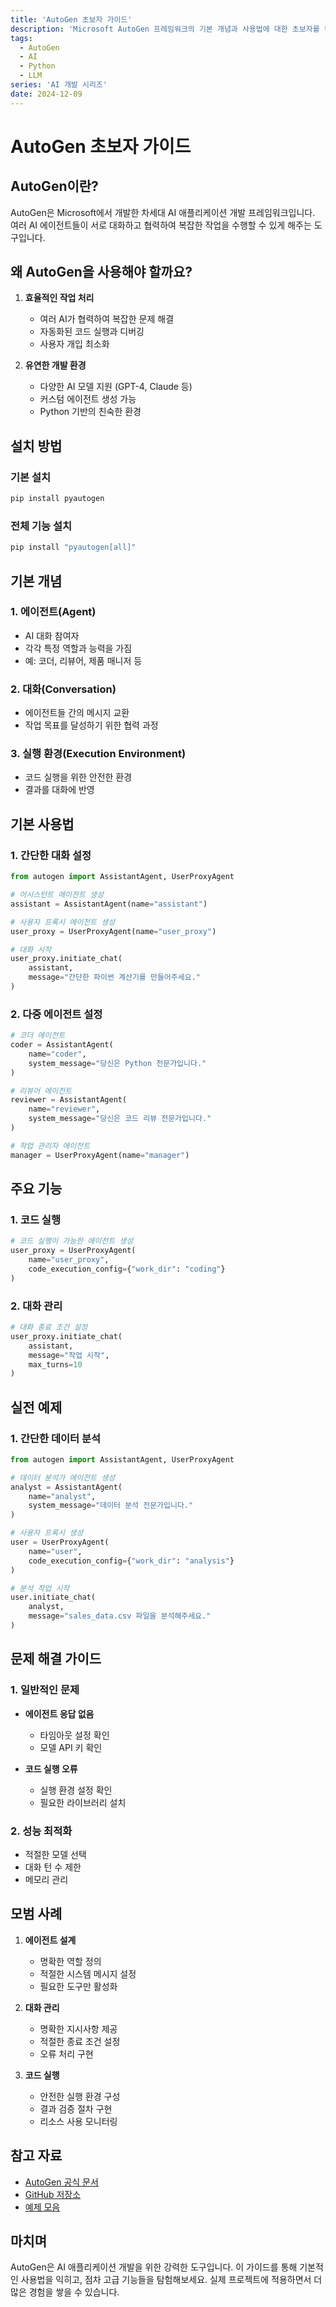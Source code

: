 ```yaml
---
title: 'AutoGen 초보자 가이드'
description: 'Microsoft AutoGen 프레임워크의 기본 개념과 사용법에 대한 초보자를 위한 종합 가이드'
tags:
  - AutoGen
  - AI
  - Python
  - LLM
series: 'AI 개발 시리즈'
date: 2024-12-09
---
```


# AutoGen 초보자 가이드

## AutoGen이란?

AutoGen은 Microsoft에서 개발한 차세대 AI 애플리케이션 개발 프레임워크입니다. 여러 AI 에이전트들이 서로 대화하고 협력하여 복잡한 작업을 수행할 수 있게 해주는 도구입니다.

## 왜 AutoGen을 사용해야 할까요?

1. **효율적인 작업 처리**
   - 여러 AI가 협력하여 복잡한 문제 해결
   - 자동화된 코드 실행과 디버깅
   - 사용자 개입 최소화

2. **유연한 개발 환경**
   - 다양한 AI 모델 지원 (GPT-4, Claude 등)
   - 커스텀 에이전트 생성 가능
   - Python 기반의 친숙한 환경

## 설치 방법

### 기본 설치
```bash
pip install pyautogen
```

### 전체 기능 설치
```bash
pip install "pyautogen[all]"
```

## 기본 개념

### 1. 에이전트(Agent)
- AI 대화 참여자
- 각각 특정 역할과 능력을 가짐
- 예: 코더, 리뷰어, 제품 매니저 등

### 2. 대화(Conversation)
- 에이전트들 간의 메시지 교환
- 작업 목표를 달성하기 위한 협력 과정

### 3. 실행 환경(Execution Environment)
- 코드 실행을 위한 안전한 환경
- 결과를 대화에 반영

## 기본 사용법

### 1. 간단한 대화 설정
```python
from autogen import AssistantAgent, UserProxyAgent

# 어시스턴트 에이전트 생성
assistant = AssistantAgent(name="assistant")

# 사용자 프록시 에이전트 생성
user_proxy = UserProxyAgent(name="user_proxy")

# 대화 시작
user_proxy.initiate_chat(
    assistant,
    message="간단한 파이썬 계산기를 만들어주세요."
)
```

### 2. 다중 에이전트 설정
```python
# 코더 에이전트
coder = AssistantAgent(
    name="coder",
    system_message="당신은 Python 전문가입니다."
)

# 리뷰어 에이전트
reviewer = AssistantAgent(
    name="reviewer",
    system_message="당신은 코드 리뷰 전문가입니다."
)

# 작업 관리자 에이전트
manager = UserProxyAgent(name="manager")
```

## 주요 기능

### 1. 코드 실행
```python
# 코드 실행이 가능한 에이전트 생성
user_proxy = UserProxyAgent(
    name="user_proxy",
    code_execution_config={"work_dir": "coding"}
)
```

### 2. 대화 관리
```python
# 대화 종료 조건 설정
user_proxy.initiate_chat(
    assistant,
    message="작업 시작",
    max_turns=10
)
```

## 실전 예제

### 1. 간단한 데이터 분석
```python
from autogen import AssistantAgent, UserProxyAgent

# 데이터 분석가 에이전트 생성
analyst = AssistantAgent(
    name="analyst",
    system_message="데이터 분석 전문가입니다."
)

# 사용자 프록시 생성
user = UserProxyAgent(
    name="user",
    code_execution_config={"work_dir": "analysis"}
)

# 분석 작업 시작
user.initiate_chat(
    analyst,
    message="sales_data.csv 파일을 분석해주세요."
)
```

## 문제 해결 가이드

### 1. 일반적인 문제
- **에이전트 응답 없음**
  - 타임아웃 설정 확인
  - 모델 API 키 확인

- **코드 실행 오류**
  - 실행 환경 설정 확인
  - 필요한 라이브러리 설치

### 2. 성능 최적화
- 적절한 모델 선택
- 대화 턴 수 제한
- 메모리 관리

## 모범 사례

1. **에이전트 설계**
   - 명확한 역할 정의
   - 적절한 시스템 메시지 설정
   - 필요한 도구만 활성화

2. **대화 관리**
   - 명확한 지시사항 제공
   - 적절한 종료 조건 설정
   - 오류 처리 구현

3. **코드 실행**
   - 안전한 실행 환경 구성
   - 결과 검증 절차 구현
   - 리소스 사용 모니터링

## 참고 자료

- [AutoGen 공식 문서](https://microsoft.github.io/autogen/)
- [GitHub 저장소](https://github.com/microsoft/autogen)
- [예제 모음](https://microsoft.github.io/autogen/docs/Examples)

## 마치며

AutoGen은 AI 애플리케이션 개발을 위한 강력한 도구입니다. 이 가이드를 통해 기본적인 사용법을 익히고, 점차 고급 기능들을 탐험해보세요. 실제 프로젝트에 적용하면서 더 많은 경험을 쌓을 수 있습니다.
